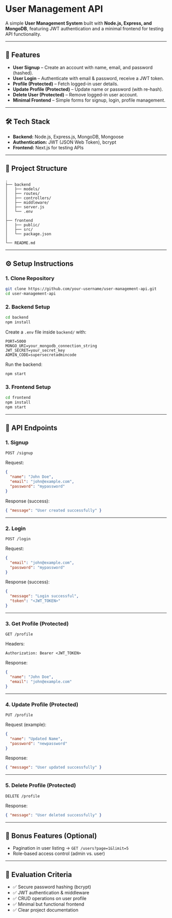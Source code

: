 

# User Management API

A simple **User Management System** built with **Node.js, Express, and MongoDB**, featuring JWT authentication and a minimal frontend for testing API functionality.

---

## 🚀 Features

* **User Signup** – Create an account with name, email, and password (hashed).
* **User Login** – Authenticate with email & password, receive a JWT token.
* **Profile (Protected)** – Fetch logged-in user details.
* **Update Profile (Protected)** – Update name or password (with re-hash).
* **Delete User (Protected)** – Remove logged-in user account.
* **Minimal Frontend** – Simple forms for signup, login, profile management.

---

## 🛠 Tech Stack

* **Backend:** Node.js, Express.js, MongoDB, Mongoose
* **Authentication:** JWT (JSON Web Token), bcrypt
* **Frontend:** Next.js for testing APIs

---

## 📂 Project Structure

```
.
├── backend
│   ├── models/        
│   ├── routes/        
│   ├── controllers/   
│   ├── middleware/    
│   ├── server.js      
│   └── .env          
│
├── frontend
│   ├── public/        
│   ├── src/           
│   └── package.json  
│
└── README.md
```

---

## ⚙️ Setup Instructions

### 1. Clone Repository

```bash
git clone https://github.com/your-username/user-management-api.git
cd user-management-api
```

### 2. Backend Setup

```bash
cd backend
npm install
```

Create a `.env` file inside `backend/` with:

```
PORT=5000
MONGO_URI=your_mongodb_connection_string
JWT_SECRET=your_secret_key
ADMIN_CODE=supersecretadmincode
```

Run the backend:

```bash
npm start
```

### 3. Frontend Setup

```bash
cd frontend
npm install
npm start
```

---

## 🔑 API Endpoints

### 1. **Signup**

`POST /signup`

Request:

```json
{
  "name": "John Doe",
  "email": "john@example.com",
  "password": "mypassword"
}
```

Response (success):

```json
{ "message": "User created successfully" }
```

---

### 2. **Login**

`POST /login`

Request:

```json
{
  "email": "john@example.com",
  "password": "mypassword"
}
```

Response (success):

```json
{
  "message": "Login successful",
  "token": "<JWT_TOKEN>"
}
```

---

### 3. **Get Profile (Protected)**

`GET /profile`

Headers:

```
Authorization: Bearer <JWT_TOKEN>
```

Response:

```json
{
  "name": "John Doe",
  "email": "john@example.com"
}
```

---

### 4. **Update Profile (Protected)**

`PUT /profile`

Request (example):

```json
{
  "name": "Updated Name",
  "password": "newpassword"
}
```

Response:

```json
{ "message": "User updated successfully" }
```

---

### 5. **Delete Profile (Protected)**

`DELETE /profile`

Response:

```json
{ "message": "User deleted successfully" }
```

---

## 🎯 Bonus Features (Optional)

* Pagination in user listing → `GET /users?page=1&limit=5`
* Role-based access control (admin vs. user)

---

## 📝 Evaluation Criteria

* ✅ Secure password hashing (bcrypt)
* ✅ JWT authentication & middleware
* ✅ CRUD operations on user profile
* ✅ Minimal but functional frontend
* ✅ Clear project documentation
